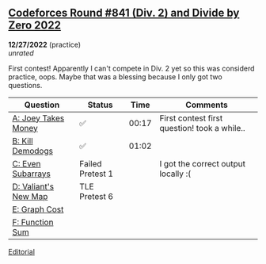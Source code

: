 ## [Codeforces Round #841 (Div. 2) and Divide by Zero 2022](https://codeforces.com/contest/1731) 
**12/27/2022** (practice)  
*unrated*

First contest! Apparently I can't compete in Div. 2 yet so this was considerd practice, oops. Maybe that was a blessing because I only got two questions.

| Question | Status | Time | Comments |
| --- | --- | --- | --- |
| [A: Joey Takes Money](https://codeforces.com/contest/1731/problem/A)| ✅ | 00:17 | First contest first question! took a while.. |
| [B: Kill Demodogs](https://codeforces.com/contest/1731/problem/B) | ✅ | 01:02 |  |
| [C: Even Subarrays](https://codeforces.com/contest/1731/problem/C) | Failed Pretest 1 |  | I got the correct output locally :( |
| [D: Valiant's New Map](https://codeforces.com/contest/1731/problem/D) | TLE Pretest 6 |  |  |
| [E: Graph Cost](https://codeforces.com/contest/1731/problem/E) |  |  |  |
| [F: Function Sum](https://codeforces.com/contest/1731/problem/F) |  |  |  |

[Editorial](https://codeforces.com/blog/entry/110630)